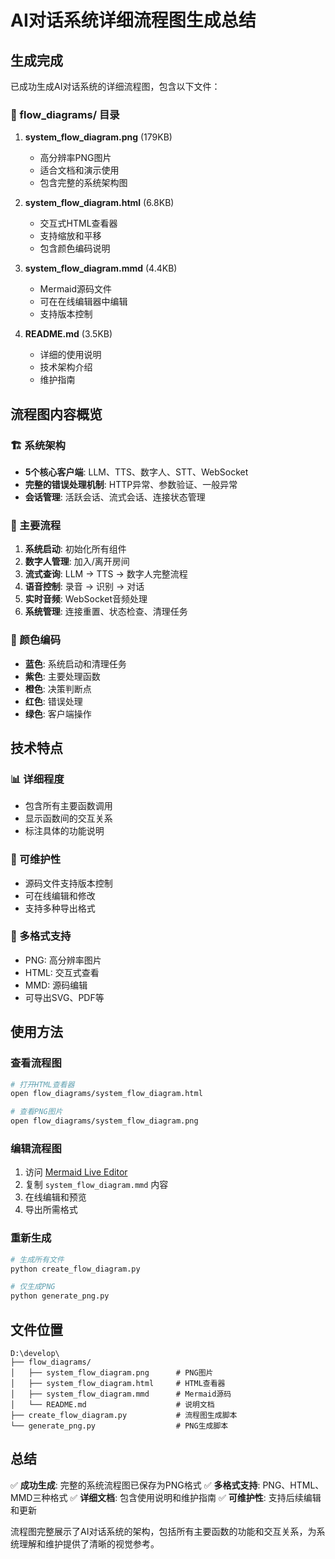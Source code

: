 # AI对话系统详细流程图生成总结

## 生成完成

已成功生成AI对话系统的详细流程图，包含以下文件：

### 📁 flow_diagrams/ 目录

1. **system_flow_diagram.png** (179KB)
   - 高分辨率PNG图片
   - 适合文档和演示使用
   - 包含完整的系统架构图

2. **system_flow_diagram.html** (6.8KB)
   - 交互式HTML查看器
   - 支持缩放和平移
   - 包含颜色编码说明

3. **system_flow_diagram.mmd** (4.4KB)
   - Mermaid源码文件
   - 可在在线编辑器中编辑
   - 支持版本控制

4. **README.md** (3.5KB)
   - 详细的使用说明
   - 技术架构介绍
   - 维护指南

## 流程图内容概览

### 🏗️ 系统架构
- **5个核心客户端**: LLM、TTS、数字人、STT、WebSocket
- **完整的错误处理机制**: HTTP异常、参数验证、一般异常
- **会话管理**: 活跃会话、流式会话、连接状态管理

### 🔄 主要流程
1. **系统启动**: 初始化所有组件
2. **数字人管理**: 加入/离开房间
3. **流式查询**: LLM → TTS → 数字人完整流程
4. **语音控制**: 录音 → 识别 → 对话
5. **实时音频**: WebSocket音频处理
6. **系统管理**: 连接重置、状态检查、清理任务

### 🎨 颜色编码
- **蓝色**: 系统启动和清理任务
- **紫色**: 主要处理函数
- **橙色**: 决策判断点
- **红色**: 错误处理
- **绿色**: 客户端操作

## 技术特点

### 📊 详细程度
- 包含所有主要函数调用
- 显示函数间的交互关系
- 标注具体的功能说明

### 🔧 可维护性
- 源码文件支持版本控制
- 可在线编辑和修改
- 支持多种导出格式

### 📱 多格式支持
- PNG: 高分辨率图片
- HTML: 交互式查看
- MMD: 源码编辑
- 可导出SVG、PDF等

## 使用方法

### 查看流程图
```bash
# 打开HTML查看器
open flow_diagrams/system_flow_diagram.html

# 查看PNG图片
open flow_diagrams/system_flow_diagram.png
```

### 编辑流程图
1. 访问 [Mermaid Live Editor](https://mermaid.live/)
2. 复制 `system_flow_diagram.mmd` 内容
3. 在线编辑和预览
4. 导出所需格式

### 重新生成
```bash
# 生成所有文件
python create_flow_diagram.py

# 仅生成PNG
python generate_png.py
```

## 文件位置

```
D:\develop\
├── flow_diagrams/
│   ├── system_flow_diagram.png      # PNG图片
│   ├── system_flow_diagram.html     # HTML查看器
│   ├── system_flow_diagram.mmd      # Mermaid源码
│   └── README.md                    # 说明文档
├── create_flow_diagram.py           # 流程图生成脚本
└── generate_png.py                  # PNG生成脚本
```

## 总结

✅ **成功生成**: 完整的系统流程图已保存为PNG格式
✅ **多格式支持**: PNG、HTML、MMD三种格式
✅ **详细文档**: 包含使用说明和维护指南
✅ **可维护性**: 支持后续编辑和更新

流程图完整展示了AI对话系统的架构，包括所有主要函数的功能和交互关系，为系统理解和维护提供了清晰的视觉参考。
